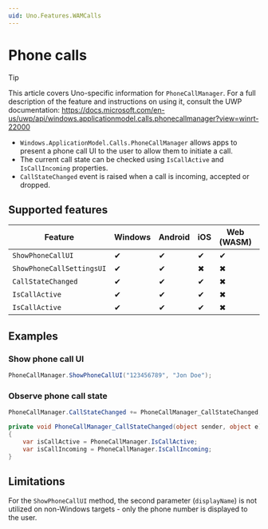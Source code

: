 ```yaml
---
uid: Uno.Features.WAMCalls
---
```


# Phone calls

> [!TIP]
> This article covers Uno-specific information for `PhoneCallManager`. For a full description of the feature and instructions on using it, consult the UWP documentation: https://docs.microsoft.com/en-us/uwp/api/windows.applicationmodel.calls.phonecallmanager?view=winrt-22000

 * `Windows.ApplicationModel.Calls.PhoneCallManager` allows apps to present a phone call UI to the user to allow them to initiate a call.
 * The current call state can be checked using `IsCallActive` and `IsCallIncoming` properties.
 * `CallStateChanged` event is raised when a call is incoming, accepted or dropped.

## Supported features

| Feature        |  Windows  | Android |  iOS  |  Web (WASM)  | macOS | Linux (Skia)  | Win 7 (Skia) | 
|---------------|-------|-------|-------|-------|-------|-------|-|
| `ShowPhoneCallUI`  | ✔ | ✔ | ✔ | ✔ | ✖ | ✖ | ✖ |
| `ShowPhoneCallSettingsUI`     | ✔ | ✔ | ✖ | ✖ | ✖ | ✖ | ✖ |
| `CallStateChanged`     | ✔ | ✔ | ✔ | ✖ | ✖ | ✖ | ✖ |
| `IsCallActive`     | ✔ | ✔ | ✔ | ✖ | ✖ | ✖ | ✖ |
| `IsCallActive`     | ✔ | ✔ | ✔ | ✖ | ✖ | ✖ | ✖ |

## Examples

### Show phone call UI

```csharp
PhoneCallManager.ShowPhoneCallUI("123456789", "Jon Doe");
```

### Observe phone call state

```csharp
PhoneCallManager.CallStateChanged += PhoneCallManager_CallStateChanged;

private void PhoneCallManager_CallStateChanged(object sender, object e)
{
    var isCallActive = PhoneCallManager.IsCallActive;
    var isCallIncoming = PhoneCallManager.IsCallIncoming;
}
```

## Limitations

For the `ShowPhoneCallUI` method, the second parameter (`displayName`) is not utilized on non-Windows targets - only the phone number is displayed to the user.
